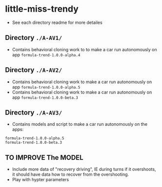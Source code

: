 # little-miss-trendy
- See each directory readme for more detailes 

## Directory `./A-AV1/`
- Contains behavioral cloning work to to make a car run autonomously on app `formula-trend-1.0.0-alpha.4`

## Directory `./A-AV2/`
- Contains behavioral cloning work to make a car run autonomously on app `formula-trend-1.0.0-alpha.5`
- Contains behavioral cloning work to make a car run autonomously on app `formula-trend-1.0.0-beta.3`

## Directory `./A-AV3/`
- Contains models and script to make a car run autonomously on the apps:
```
formula-trend-1.0.0-alpha.5
formula-trend-1.0.0-beta.3
```

## TO IMPROVE The MODEL
- Include more data of "recovery driving", IE during turns if it overshoots, it should have data how to
recover from the overshooting.
- Play with hypter parameters
